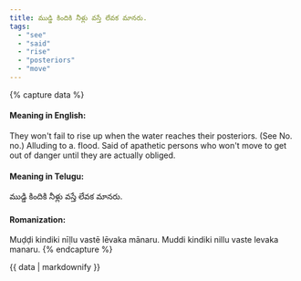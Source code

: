 ```yaml
---
title: ముడ్డి కిందికి నీళ్లు వస్తే లేవక మానరు.
tags:
  - "see"
  - "said"
  - "rise"
  - "posteriors"
  - "move"
---
```


{% capture data %}
#### Meaning in English:
They won't fail to rise up when the water reaches their posteriors.
(See No. no.)
Alluding to a. flood. Said of apathetic persons who won't move to get out of danger until they are actually obliged.

#### Meaning in Telugu:
ముడ్డి కిందికి నీళ్లు వస్తే లేవక మానరు.

#### Romanization:
Muḍḍi kindiki nīḷlu vastē lēvaka mānaru.
Muddi kindiki nillu vaste levaka manaru.
{% endcapture %}

{{ data | markdownify }}


